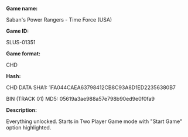 **Game name:**

Saban's Power Rangers - Time Force (USA)

**Game ID:**

SLUS-01351

**Game format:**

CHD

**Hash:**

CHD DATA SHA1: 1FA044CAEA63798412CB8C93A8D1ED22356380B7

BIN (TRACK 01) MD5: 05619a3ae988a57e798b90ed9e0f0fa9

**Description:**

Everything unlocked. Starts in Two Player Game mode with "Start Game" option highlighted.